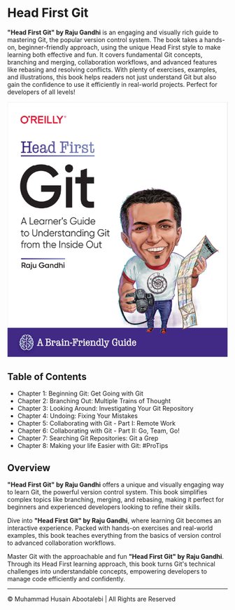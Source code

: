 <!-- ©©©©©©©©©©©©©©©©©©©©©©©© All Rights Are Reserved By Muhammad Husain Abootalebi ©©©©©©©©©©©©©©©©©©©©©©©©©©©©©©©©©© -->

# Head First Git

**"Head First Git" by Raju Gandhi** is an engaging and visually rich guide to mastering Git, the popular version control system. The book takes a hands-on, beginner-friendly approach, using the unique Head First style to make learning both effective and fun. It covers fundamental Git concepts, branching and merging, collaboration workflows, and advanced features like rebasing and resolving conflicts. With plenty of exercises, examples, and illustrations, this book helps readers not just understand Git but also gain the confidence to use it efficiently in real-world projects. Perfect for developers of all levels!

![1 - Learn Django in 24 hours](../../assets/Books/Book%20Covers/2%20-%20Head%20First%20Git.webp)

## Table of Contents

- Chapter 1: Beginning Git: Get Going with Git
- Chapter 2: Branching Out: Multiple Trains of Thought
- Chapter 3: Looking Around: Investigating Your Git Repository
- Chapter 4: Undoing: Fixing Your Mistakes
- Chapter 5: Collaborating with Git - Part I: Remote Work
- Chapter 6: Collaborating with Git - Part II: Go, Team, Go!
- Chapter 7: Searching Git Repositories: Git a Grep
- Chapter 8: Making your life Easier with Git: #ProTips

## Overview

**"Head First Git" by Raju Gandhi** offers a unique and visually engaging way to learn Git, the powerful version control system. This book simplifies complex topics like branching, merging, and rebasing, making it perfect for beginners and experienced developers looking to refine their skills.

Dive into **"Head First Git" by Raju Gandhi**, where learning Git becomes an interactive experience. Packed with hands-on exercises and real-world examples, this book teaches everything from the basics of version control to advanced collaboration workflows.

Master Git with the approachable and fun **"Head First Git" by Raju Gandhi**. Through its Head First learning approach, this book turns Git's technical challenges into understandable concepts, empowering developers to manage code efficiently and confidently.

---

© Muhammad Husain Abootalebi | All Rights are Reserved

<!-- ©©©©©©©©©©©©©©©©©©©©©©©© All Rights Are Reserved By Muhammad Husain Abootalebi ©©©©©©©©©©©©©©©©©©©©©©©©©©©©©©©©©© -->
